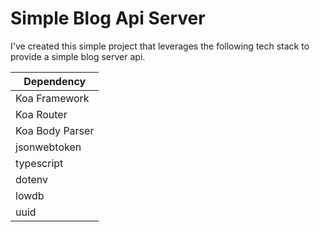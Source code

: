 # Simple Blog Api Server

I've created this simple project that leverages the following tech stack to provide a simple blog server api.

| Dependency      |
|-----------------|
| Koa Framework   |
| Koa Router      |
| Koa Body Parser |
| jsonwebtoken    |
| typescript      | 
| dotenv          |
| lowdb           |
| uuid            |


